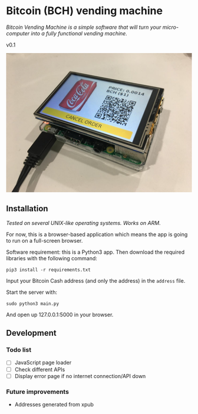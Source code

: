 # Bitcoin (BCH) vending machine

*Bitcoin Vending Machine is a simple software that will turn your micro-computer into a fully functional vending machine.*

v0.1

[![showcase](bitcoin-vending.jpg)](https://www.youtube.com/watch?v=O7LLYY2s3MA&feature=youtu.be)

## Installation

*Tested on several UNIX-like operating systems. Works on ARM.*

For now, this is a browser-based application which means the app is going to run on a full-screen browser.

Software requirement: this is a Python3 app. Then download the required libraries with the following command:

```shell
pip3 install -r requirements.txt
```

Input your Bitcoin Cash address (and only the address) in the ```address``` file.

Start the server with:

```shell
sudo python3 main.py
```

And open up 127.0.0.1:5000 in your browser.

## Development

### Todo list

- [ ] JavaScript page loader
- [ ] Check different APIs
- [ ] Display error page if no internet connection/API down

### Future improvements

- Addresses generated from xpub
